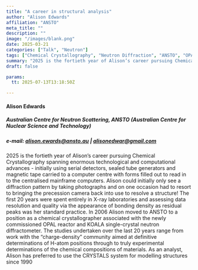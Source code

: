 ```yaml
---
title: "A career in structural analysis"
author: "Alison Edwards"
affiliation: "ANSTO"
meta_title: ""
description: ""
image: "/images/blank.png"
date: 2025-03-21
categories: ["Talk", "Neutron"]
tags: ["Chemical Crystallography", "Neutron Diffraction", "ANSTO", "OPAL Reactor", "KOALA Diffractometer", "CRYSTALS System"]
summary: "2025 is the fortieth year of Alison’s career pursuing Chemical Crystallography spanning enormous technological and computational advances - initially using serial detectors, sealed tube generators and magnetic tape carried to a computer centre with forms filled out to read in to the centralised mainframe computers."
draft: false

params:
  tt: 2025-07-13T13:18:50Z

---
```


#### Alison Edwards

##### Australian Centre for Neutron Scattering,  ANSTO (Australian Centre for Nuclear Science and Technology)

##### e-mail: alison.ewards@ansto.au | alisonedwar@gmail.com 

2025 is the fortieth year of Alison’s career pursuing Chemical Crystallography spanning enormous technological and computational advances - initially using serial detectors, sealed tube generators and magnetic tape carried to a computer centre with forms filled out to read in to the centralised mainframe computers. Alison could initially only see a diffraction pattern by taking photographs and on one occasion had to resort to bringing the precession camera back into use to resolve a structure! The first 20 years were spent entirely in X-ray laboratories and assessing data resolution and quality via the appearance of bonding density as residual peaks was her standard practice.  In 2006 Alison moved to ANSTO to a position as a chemical crystallographer associated with the newly commissioned OPAL reactor and KOALA single-crystal neutron diffractometer.  The studies undertaken over the last 20 years range from work with the “charge-density” community aimed at definitive determinations of H-atom positions through to truly experimental determinations of the chemical compositions of materials. As an analyst, Alison has preferred to use the CRYSTALS system for modelling structures since 1990
